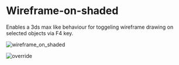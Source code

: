 # Wireframe-on-shaded

Enables a 3ds max like behaviour for toggeling wireframe drawing on selected objects via F4 key.


![wireframe_on_shaded](https://github.com/BenjaminSauder/Wireframe-on-shaded/master/img/wireframe_on_shaded.gif)



![override](https://github.com/BenjaminSauder/Wireframe-on-shaded/master/img/override.png)
